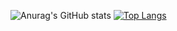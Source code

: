 ![Anurag's GitHub stats](https://github-readme-stats.vercel.app/api?username=JBeanny&show_icons=true&theme=radical) [![Top Langs](https://github-readme-stats.vercel.app/api/top-langs/?username=JBeanny&layout=compact)](https://github.com/anuraghazra/github-readme-stats)
